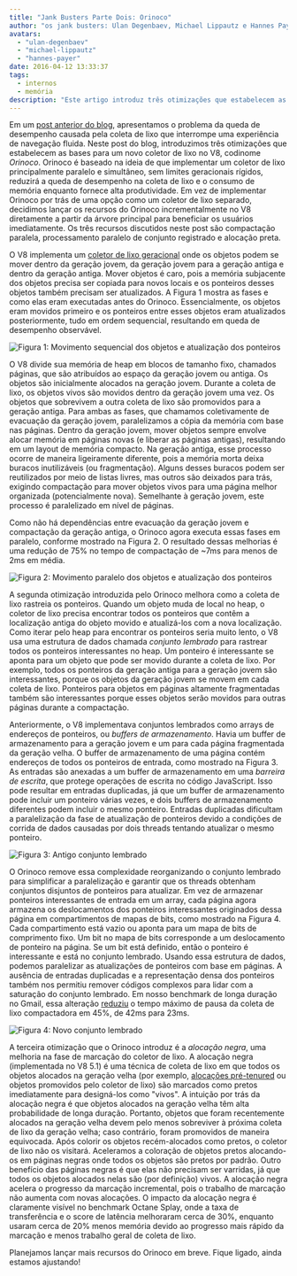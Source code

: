 ```yaml
---
title: "Jank Busters Parte Dois: Orinoco"
author: "os jank busters: Ulan Degenbaev, Michael Lippautz e Hannes Payer"
avatars:
  - "ulan-degenbaev"
  - "michael-lippautz"
  - "hannes-payer"
date: 2016-04-12 13:33:37
tags:
  - internos
  - memória
description: "Este artigo introduz três otimizações que estabelecem as bases para um novo coletor de lixo no V8, codinome Orinoco."
---
```

Em um [post anterior do blog](/blog/jank-busters), apresentamos o problema da queda de desempenho causada pela coleta de lixo que interrompe uma experiência de navegação fluida. Neste post do blog, introduzimos três otimizações que estabelecem as bases para um novo coletor de lixo no V8, codinome _Orinoco_. Orinoco é baseado na ideia de que implementar um coletor de lixo principalmente paralelo e simultâneo, sem limites geracionais rígidos, reduzirá a queda de desempenho na coleta de lixo e o consumo de memória enquanto fornece alta produtividade. Em vez de implementar Orinoco por trás de uma opção como um coletor de lixo separado, decidimos lançar os recursos do Orinoco incrementalmente no V8 diretamente a partir da árvore principal para beneficiar os usuários imediatamente. Os três recursos discutidos neste post são compactação paralela, processamento paralelo de conjunto registrado e alocação preta.

<!--truncate-->
O V8 implementa um [coletor de lixo geracional](https://en.wikipedia.org/wiki/Garbage_collection_(computer_science)#Generational) onde os objetos podem se mover dentro da geração jovem, da geração jovem para a geração antiga e dentro da geração antiga. Mover objetos é caro, pois a memória subjacente dos objetos precisa ser copiada para novos locais e os ponteiros desses objetos também precisam ser atualizados. A Figura 1 mostra as fases e como elas eram executadas antes do Orinoco. Essencialmente, os objetos eram movidos primeiro e os ponteiros entre esses objetos eram atualizados posteriormente, tudo em ordem sequencial, resultando em queda de desempenho observável.

![Figura 1: Movimento sequencial dos objetos e atualização dos ponteiros](/_img/orinoco/sequential.png)

O V8 divide sua memória de heap em blocos de tamanho fixo, chamados páginas, que são atribuídos ao espaço da geração jovem ou antiga. Os objetos são inicialmente alocados na geração jovem. Durante a coleta de lixo, os objetos vivos são movidos dentro da geração jovem uma vez. Os objetos que sobrevivem a outra coleta de lixo são promovidos para a geração antiga. Para ambas as fases, que chamamos coletivamente de evacuação da geração jovem, paralelizamos a cópia da memória com base nas páginas. Dentro da geração jovem, mover objetos sempre envolve alocar memória em páginas novas (e liberar as páginas antigas), resultando em um layout de memória compacto. Na geração antiga, esse processo ocorre de maneira ligeiramente diferente, pois a memória morta deixa buracos inutilizáveis (ou fragmentação). Alguns desses buracos podem ser reutilizados por meio de listas livres, mas outros são deixados para trás, exigindo compactação para mover objetos vivos para uma página melhor organizada (potencialmente nova). Semelhante à geração jovem, este processo é paralelizado em nível de páginas.

Como não há dependências entre evacuação da geração jovem e compactação da geração antiga, o Orinoco agora executa essas fases em paralelo, conforme mostrado na Figura 2. O resultado dessas melhorias é uma redução de 75% no tempo de compactação de ~7ms para menos de 2ms em média.

![Figura 2: Movimento paralelo dos objetos e atualização dos ponteiros](/_img/orinoco/parallel.png)

A segunda otimização introduzida pelo Orinoco melhora como a coleta de lixo rastreia os ponteiros. Quando um objeto muda de local no heap, o coletor de lixo precisa encontrar todos os ponteiros que contêm a localização antiga do objeto movido e atualizá-los com a nova localização. Como iterar pelo heap para encontrar os ponteiros seria muito lento, o V8 usa uma estrutura de dados chamada _conjunto lembrado_ para rastrear todos os ponteiros interessantes no heap. Um ponteiro é interessante se aponta para um objeto que pode ser movido durante a coleta de lixo. Por exemplo, todos os ponteiros da geração antiga para a geração jovem são interessantes, porque os objetos da geração jovem se movem em cada coleta de lixo. Ponteiros para objetos em páginas altamente fragmentadas também são interessantes porque esses objetos serão movidos para outras páginas durante a compactação.

Anteriormente, o V8 implementava conjuntos lembrados como arrays de endereços de ponteiros, ou _buffers de armazenamento_. Havia um buffer de armazenamento para a geração jovem e um para cada página fragmentada da geração velha. O buffer de armazenamento de uma página contém endereços de todos os ponteiros de entrada, como mostrado na Figura 3. As entradas são anexadas a um buffer de armazenamento em uma _barreira de escrita_, que protege operações de escrita no código JavaScript. Isso pode resultar em entradas duplicadas, já que um buffer de armazenamento pode incluir um ponteiro várias vezes, e dois buffers de armazenamento diferentes podem incluir o mesmo ponteiro. Entradas duplicadas dificultam a paralelização da fase de atualização de ponteiros devido a condições de corrida de dados causadas por dois threads tentando atualizar o mesmo ponteiro.

![Figura 3: Antigo conjunto lembrado](/_img/orinoco/old-remembered-set.png)

O Orinoco remove essa complexidade reorganizando o conjunto lembrado para simplificar a paralelização e garantir que os threads obtenham conjuntos disjuntos de ponteiros para atualizar. Em vez de armazenar ponteiros interessantes de entrada em um array, cada página agora armazena os deslocamentos dos ponteiros interessantes originados dessa página em compartimentos de mapas de bits, como mostrado na Figura 4. Cada compartimento está vazio ou aponta para um mapa de bits de comprimento fixo. Um bit no mapa de bits corresponde a um deslocamento de ponteiro na página. Se um bit está definido, então o ponteiro é interessante e está no conjunto lembrado. Usando essa estrutura de dados, podemos paralelizar as atualizações de ponteiros com base em páginas. A ausência de entradas duplicadas e a representação densa dos ponteiros também nos permitiu remover códigos complexos para lidar com a saturação do conjunto lembrado. Em nosso benchmark de longa duração no Gmail, essa alteração [reduziu](https://drive.google.com/file/d/0BxRQ51WfVicyMk9nYUk5YVY1VjQ/view) o tempo máximo de pausa da coleta de lixo compactadora em 45%, de 42ms para 23ms.

![Figura 4: Novo conjunto lembrado](/_img/orinoco/new-remembered-set.png)

A terceira otimização que o Orinoco introduz é a _alocação negra_, uma melhoria na fase de marcação do coletor de lixo. A alocação negra (implementada no V8 5.1) é uma técnica de coleta de lixo em que todos os objetos alocados na geração velha (por exemplo, [alocações pré-tenured](http://research.google.com/pubs/pub43823.html) ou objetos promovidos pelo coletor de lixo) são marcados como pretos imediatamente para designá-los como "vivos". A intuição por trás da alocação negra é que objetos alocados na geração velha têm alta probabilidade de longa duração. Portanto, objetos que foram recentemente alocados na geração velha devem pelo menos sobreviver à próxima coleta de lixo da geração velha; caso contrário, foram promovidos de maneira equivocada. Após colorir os objetos recém-alocados como pretos, o coletor de lixo não os visitará. Aceleramos a coloração de objetos pretos alocando-os em páginas negras onde todos os objetos são pretos por padrão. Outro benefício das páginas negras é que elas não precisam ser varridas, já que todos os objetos alocados nelas são (por definição) vivos. A alocação negra acelera o progresso da marcação incremental, pois o trabalho de marcação não aumenta com novas alocações. O impacto da alocação negra é claramente visível no benchmark Octane Splay, onde a taxa de transferência e o score de latência melhoraram cerca de 30%, enquanto usaram cerca de 20% menos memória devido ao progresso mais rápido da marcação e menos trabalho geral de coleta de lixo.

Planejamos lançar mais recursos do Orinoco em breve. Fique ligado, ainda estamos ajustando!
